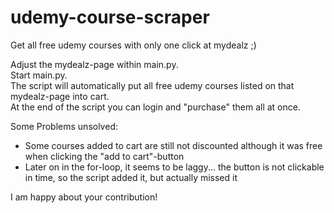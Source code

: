 # udemy-course-scraper
Get all free udemy courses with only one click at mydealz ;)

Adjust the mydealz-page within main.py. <br>
Start main.py. <br>
The script will automatically put all free udemy courses listed on that mydealz-page into cart. <br>
At the end of the script you can login and "purchase" them all at once. <br>

Some Problems unsolved:
- Some courses added to cart are still not discounted although it was free when clicking the "add to cart"-button
- Later on in the for-loop, it seems to be laggy... the button is not clickable in time, so the script added it, but actually missed it

I am happy about your contribution!
